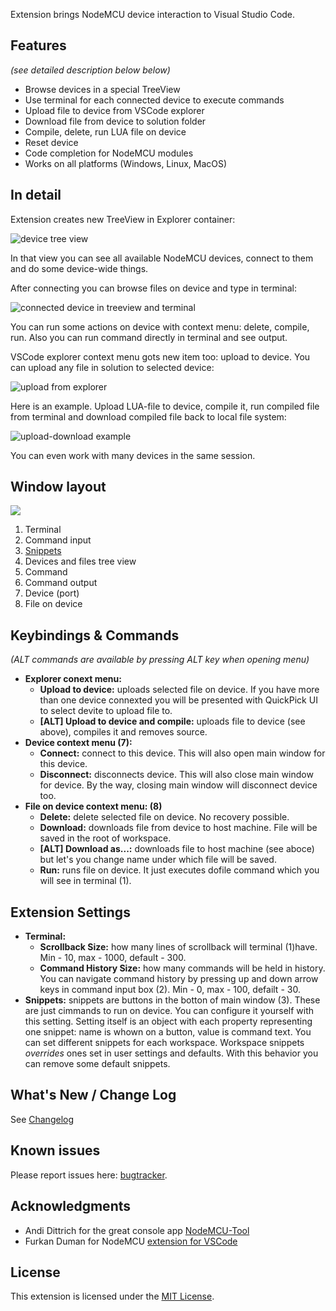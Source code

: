 Extension brings NodeMCU device interaction to Visual Studio Code.

## Features
*(see detailed description below below)*
* Browse devices in a special TreeView
* Use terminal for each connected device to execute commands
* Upload file to device from VSCode explorer
* Download file from device to solution folder
* Compile, delete, run LUA file on device
* Reset device
* Code completion for NodeMCU modules
* Works on all platforms (Windows, Linux, MacOS)

## In detail

Extension creates new TreeView in Explorer container:

![device tree view](https://bitbucket.org/BoresExpress/nodemcu-tools/raw/c10205f6ad615c9737d81f0e9d2c5b2199aea054/resources/docs/tree.png)

In that view you can see all available NodeMCU devices, connect to them and do some device-wide things.

After connecting you can browse files on device and type in terminal:

![connected device in treeview and terminal](https://bitbucket.org/BoresExpress/nodemcu-tools/raw/c10205f6ad615c9737d81f0e9d2c5b2199aea054/resources/docs/tree-and-term.png)

You can run some actions on device with context menu: delete, compile, run. Also you can run command directly in terminal and see output.

VSCode explorer context menu gots new item too: upload to device. You can upload any file in solution to selected device:

![upload from explorer](https://bitbucket.org/BoresExpress/nodemcu-tools/raw/c10205f6ad615c9737d81f0e9d2c5b2199aea054/resources/docs/explorer-menu.png)

Here is an example. Upload LUA-file to device, compile it, run compiled file from terminal and download compiled file back to local file system:

![upload-download example](https://bitbucket.org/BoresExpress/nodemcu-tools/raw/c10205f6ad615c9737d81f0e9d2c5b2199aea054/resources/docs/upload-download.gif)

You can even work with many devices in the same session.

## Window layout

![](https://bitbucket.org/BoresExpress/nodemcu-tools/raw/c10205f6ad615c9737d81f0e9d2c5b2199aea054/resources/docs/main-screen.png)

1. Terminal
2. Command input
3. [Snippets](#snippets)
4. Devices and files tree view
5. Command
6. Command output
7. Device (port)
8. File on device

## Keybindings & Commands

_(ALT commands are available by pressing ALT key when opening menu)_
* **Explorer conext menu:**
  * **Upload to device:** uploads selected file on device. If you have more than one device connexted you will be presented with QuickPick UI to select devite to upload file to.
  * **[ALT] Upload to device and compile:** uploads file to device (see above), compiles it and removes source.
* **Device context menu (7):**
  * **Connect:** connect to this device. This will also open main window for this device.
  * **Disconnect:** disconnects device. This will also close main window for device. By the way, closing main window will disconnect device too.
* **File on device context menu: (8)**
  * **Delete:** delete selected file on device. No recovery possible.
  * **Download:** downloads file from device to host machine. File will be saved in the root of workspace.
  * **[ALT] Download as...:** downloads file to host machine (see aboce) but let's you change name under which file will be saved.
  * **Run:** runs file on device. It just executes dofile command which you will see in terminal (1).

## Extension Settings

* **Terminal:**
  * **Scrollback Size:** how many lines of scrollback will terminal (1)have. Min - 10, max - 1000, default - 300.
  * **Command History Size:** how many commands will be held in history. You can navigate command history by pressing up and down arrow keys in command input box (2). Min - 0, max - 100, defailt - 30.
* <a name="snippets"></a>**Snippets:** snippets are buttons in the botton of main window (3). These are just cimmands to run on device. You can configure it yourself with this setting. Setting itself is an object with each property representing one snippet: name is whown on a button, value is command text. You can set different snippets for each workspace. Workspace snippets _overrides_ ones set in user settings and defaults. With this behavior you can remove some default snippets. 

## What's New / Change Log

See [Changelog](https://bitbucket.org/BoresExpress/nodemcu-tools/src/master/CHANGELOG.md)

## Known issues

Please report issues here: [bugtracker](https://bitbucket.org/BoresExpress/nodemcu-tools/issues).

## Acknowledgments

- Andi Dittrich for the great console app [NodeMCU-Tool](https://github.com/AndiDittrich/NodeMCU-Tool)
- Furkan Duman for NodeMCU [extension for VSCode](https://github.com/fduman/vscode-nodemcu)

## License

This extension is licensed under the [MIT License](https://bitbucket.org/BoresExpress/nodemcu-tools/raw/cccc452c3dad7539e553ad45bafda68eaff7b9d7/LICENSE.md).